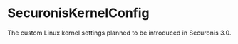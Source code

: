 # SecuronisKernelConfig
The custom Linux kernel settings planned to be introduced in Securonis 3.0.
